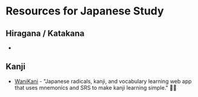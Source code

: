 # Resources for Japanese Study

## Hiragana / Katakana
- 

## Kanji
- [WaniKani](https://www.wanikani.com/) - "Japanese radicals, kanji, and vocabulary learning web app that uses mnemonics and SRS to make kanji learning simple." 👌🏻

